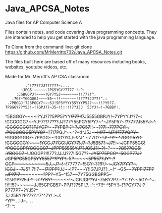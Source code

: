 # Java_APCSA_Notes
Java files for AP Computer Science A

Files contain notes, and code covering Java programming concepts. They are intended to help you get started with the java programming language.



To Clone from the command line:
git clone https://github.com/MrMerrittx702/Java_APCSA_Notes.git



The files built here are based off of many resources including books, websites, youtube videos, etc. 

Made for Mr. Merritt's AP CSA classroom. 


             .^!777?JJ??????~:...                                          
           ~JPG5!~~~~~~?PG5YGY?7777!!~^:.                                  
         :JGBGGPJ!~~~~!GY7Y5J~~~~~~~~!!77?!^.                              
       .7G?~YGGGGGJ~~~~55~~!!~~~~~~~!???77JJ?7!^.: 
     .7PBGGJ!7J5PGGY7~~~5J!5P5YYYY55YYYP5J?~~~!!?Y5?7. 
    7PBGGY7?Y5J!~!?GPJ?7~J5~!!!!!!7?JJJ  5JYJ!~!~7GBBY!. 
  ^5BGGGY~~~~!?YJ?7?5PP5?YY~~!777!~~!7J5555GBPJY!~7YPYYJ??7~:
 !GGGGGG7~~YJ^7?!77???JJ?77Y55PGY5PY7~^~JY5P57~~~~~!?7777J55YJ~^. 
:GGGGGGG?~~?PJYG7^~~~~~~7YPBP:?^ ?J?G57~~!!~~~~~~??7!~~~~~~~7?7PGY!:. 
.PGGGGGG5~~~~PYYG?~~~?7!7PGJ^~~^?~:!^J5J~~~~~~~~!!!?7~~~~~!J7!!?77YGPY~ 
 !GGGGGGG7~~~7PPGG~~!GG?YGJ~!:^J^ ~7.7G?~~~~~!J!~!Y!~~~~~~~~~~~^7GGG5YG! 
  !GGGGGGY~~~~!YGGJ77GG!JGY77!J7~?J~~5B57?~~~J7~~!!~~~~~~~~~~~~JGPP55GG!
   ^PGGGGP~~~~~~!YGGGGG7~JPPP55555YJ??JG5J?!~?!~~~~~?~~~~~~~~~?G5??GG5:
    .YBGGG7~~~~~~~!JGGGP?!!!77?JJJJ??7!!5G7??~~~~~~~JY~~~~~~~~5P75PGG^ 
      !5GGP7~~~~~~~~7J?JGP5PG55GP5YY5557^?PYP!~~~~~~~5P~~~~~~~5P557?JY^
       .?GGP~~~~~~~~~~~5J..:J?~!~~~!77777~!5GY~~~??~~!PJ~~~~~~JGY~~7PYY?~. 
         !GGJ~~~~~~7J~~5?    7!!7~~~~~~!7!~~?PP?~~JJ~~!P7~~~Y!!G7JPJ??..~!^
          ~G5~~~~?YPP!77P7   .JP?7!7~~~~~~~~~~?PP?~Y5~^!57~~7Y75GGBGPP5~   
           !G!~~JGP?75J.^!.   :7 !YBY!~~~~~~~~!~JGPJGP?~~YJ~~~75BY7P7.~?7: 
            !Y~~5GY~^~.           !Y!!5?~~~~~~JJ!!5GPGB57~PPJ??75P!.7.  .^:
             ^7!!^                    ^5PY!!~!?PGY7?J:?P777P7~?YJ5?^       
                                        7J.:!5BY?P?7??.^7^^7Y!  :~J:       
                                             ^YP^.. .!J~..   .     .       
                                               ^7:     ^:                   
